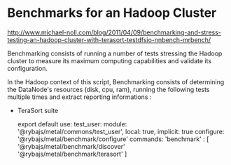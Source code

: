 
# Benchmarks for an Hadoop Cluster

http://www.michael-noll.com/blog/2011/04/09/benchmarking-and-stress-testing-an-hadoop-cluster-with-terasort-testdfsio-nnbench-mrbench/

Benchmarking consists of running a number of tests stressing the Hadoop cluster
to measure its maximum computing capabilities and validate its configuration.

In the Hadoop context of this script, Benchmarking consists of determining the
DataNode's resources (disk, cpu, ram), running the following tests multiple times
and extract reporting informations :
  * TeraSort suite

    export default
      use:
        test_user: module: '@rybajs/metal/commons/test_user', local: true, implicit: true
      configure:
        '@rybajs/metal/benchmark/configure'
      commands:
        'benchmark' : [
          '@rybajs/metal/benchmark/discover'
          '@rybajs/metal/benchmark/terasort'
        ]

